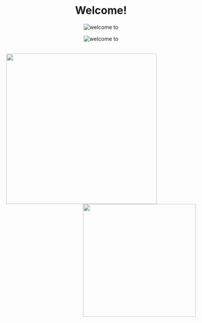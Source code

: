 <p>
  <h1 align="center"><b>Welcome!</b></h1>
</p>

<p align="center">
    <img align="center" alt="welcome to" src="https://komarev.com/ghpvc/?username=ByMynix&color=red&style=flat" />
</p>
<p align="center">
    <img align="center" alt="welcome to" src="https://discord.c99.nl/widget/theme-3/852594580033110024.png" />
</p>

<br>
<a>
  <img align="left" width="400" src="https://github-readme-stats.vercel.app/api?username=ByMynix&show_icons=true&hide_border=true&theme=tokyonight">
  <img align="right" width="300" src="https://github-readme-stats.vercel.app/api/top-langs/?username=ByMynix&hide_border=true&theme=tokyonight&layout=compact&hide=batchfile">
</a>
<br>
